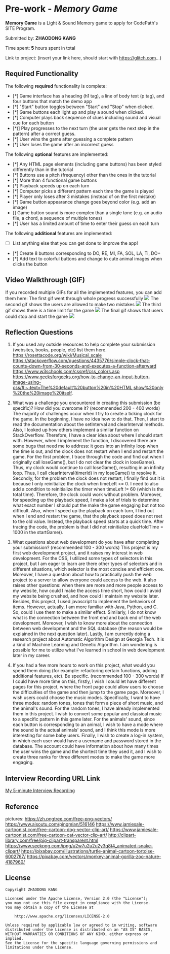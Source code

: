 # Pre-work - *Memory Game*

**Memory Game** is a Light & Sound Memory game to apply for CodePath's SITE Program. 

Submitted by: **ZHAODONG KANG**

Time spent: **5** hours spent in total

Link to project: (insert your link here, should start with https://glitch.com...)

## Required Functionality

The following **required** functionality is complete:

* [*] Game interface has a heading (h1 tag), a line of body text (p tag), and four buttons that match the demo app
* [*] "Start" button toggles between "Start" and "Stop" when clicked. 
* [*] Game buttons each light up and play a sound when clicked. 
* [*] Computer plays back sequence of clues including sound and visual cue for each button
* [*)] Play progresses to the next turn (the user gets the next step in the pattern) after a correct guess. 
* [*] User wins the game after guessing a complete pattern
* [*] User loses the game after an incorrect guess

The following **optional** features are implemented:

* [*] Any HTML page elements (including game buttons) has been styled differently than in the tutorial
* [*] Buttons use a pitch (frequency) other than the ones in the tutorial
* [*] More than 4 functional game buttons
* [*] Playback speeds up on each turn
* [*] Computer picks a different pattern each time the game is played
* [*] Player only loses after 3 mistakes (instead of on the first mistake)
* [*] Game button appearance change goes beyond color (e.g. add an image)
* [] Game button sound is more complex than a single tone (e.g. an audio file, a chord, a sequence of multiple tones)
* [*] User has a limited amount of time to enter their guess on each turn

The following **additional** features are implemented:

- [ ] List anything else that you can get done to improve the app!
- [*] Create 8 buttons corresponding to DO, RE, MI, FA, SOL, LA, Ti, DO+
- [*] Add text to colorful buttons and change to cute animal images when clicks the button


## Video Walkthrough (GIF)

If you recorded multiple GIFs for all the implemented features, you can add them here:
The first gif went through whole progress successfully
![](https://i.imgur.com/QiMTRqX.gif)
The second gif shows the users are allowed to make two mistakes
![](https://i.imgur.com/eTr1tIO.gif)
The third gif shows there is a time limit for the game
![](https://i.imgur.com/onjno5M.gif)
The final gif shows that users could stop and start the game
![](https://i.imgur.com/uPIccA5.gif)


## Reflection Questions
1. If you used any outside resources to help complete your submission (websites, books, people, etc) list them here. 
https://rosettacode.org/wiki/Musical_scale
https://stackoverflow.com/questions/4435776/simple-clock-that-counts-down-from-30-seconds-and-executes-a-function-afterward
https://www.w3schools.com/cssref/css_colors.asp
https://www.geeksforgeeks.org/how-to-change-an-input-button-image-using-css/#:~:text=The%20default%20button%20in%20HTML,show%20only%20the%20image%20itself.
2. What was a challenge you encountered in creating this submission (be specific)? How did you overcome it? (recommended 200 - 400 words) 
The majority of challenges occur when I try to create a ticking clock for the game. In the beginning, I have no idea how to do that. Then, I start to read the documentation about the setInterval and clearInterval methods. Also, I looked up how others implement a similar function on StackOverflow. Therefore, I have a clear idea about where I should start with. However, when I implement the function, I discovered there are some bugs that need me to address: it goes into an infinity loop when the time is out, and the clock does not restart when I end and restart the game. For the first problem, I trace through the code and find out when I originally call loseGame(), but I do not clear the clock in loseGame(). Thus, my clock would continue to call loseGame(), resulting in an infinity loop. Thus, I call clearInterval(timerId) in my loseGame() to resolve it. Secondly, for the problem the clock does not restart, I finally find out it is because I only reinitialize the clock when timeLeft <= 0. I need to also add a condition to reinitialize the timer when timeLeft != 60 (which is the total time). Therefore, the clock could work without problem.
Moreover, for speeding up the playback speed, I make a lot of trials to determine what exact number I should put the make the game engaging but not too difficult. Also, when I speed up the playback on each turn, I find out when I end and restart the game, that the playback speed does not reet to the old value. Instead, the playback speed starts at a quick time. After tracing the code, the problem is that I did not reinitialize clueHoldTime = 1000 in the startGame(). 


3. What questions about web development do you have after completing your submission? (recommended 100 - 300 words) 
This project is my first web development project, and it raises my interest in web development. For the CSS, I utilized some types of selectors in this project, but I am eager to learn are there other types of selectors and in different situations, which selector is the most concise and efficient one. Moreover, I have a question about how to practically push the web project to a server to allow everyone could access to the web. It also raises other questions: when there are more and more people access to my website, how could I make the access time short, how could I avoid my website being crushed, and how could I maintain my website later.
Besides, this project, I used javascript to implement the behaviors of items. However, actually, I am more familiar with Java, Python, and C. So, could I use them to make a similar effect. Similarly, I do not know what is the connection between the front end and back end of the web development.
Moreover, I wish to know more about the connection between web development and the SQL database (the reason would be explained in the next question later).
Lastly, I am currently doing a research project about Automatic Algorithm Design at Georgia Tech. It is a kind of Machine Learning and Genetic Algorithm. I am wondering is possible for me to utilize what I've learned in school in web development later in my career.

4. If you had a few more hours to work on this project, what would you spend them doing (for example: refactoring certain functions, adding additional features, etc). Be specific. (recommended 100 - 300 words) 
If I could have more time on this, firstly, I wish I could let have different pages for this project, where the front page could allow users to choose the difficulties of the game and then jump to the game page. Moreover, I wish users could choose the music modes. Specifically, I want to have three modes: random tones, tones that form a piece of short music, and the animal's sound. For the random tones, I have already implemented them in this project. I wish to convert some popular and classical music to a specific pattern in this game later. For the animals' sound, since each button is corresponding to an animal, I wish to have a mode where the sound is the actual animals' sound, and I think this mode is more interesting for some baby users.
Finally, I wish to create a log-in system, in which each user would have a username and password stored in the database. The account could have information about how many times the user wins the game and the shortest time they used it, and I wish to create three ranks for three different modes to make the game more engaging.


## Interview Recording URL Link

[My 5-minute Interview Recording](https://www.youtube.com/watch?v=1fvmTL3QzvQ)

## Reference
pictures:
https://zh.pngtree.com/free-png-vectors/
https://www.aisoutu.com/pingmian/516146
https://www.jamiesale-cartoonist.com/free-cartoon-dog-vector-clip-art/
https://www.jamiesale-cartoonist.com/free-cartoon-cat-vector-clip-art/
http://clipart-library.com/free/pig-clipart-transparent.html
https://www.seekpng.com/ipng/u2w7u2u2u2y3q8t4_animated-snake-clipart/
https://pixabay.com/illustrations/turtle-animal-cartoon-tortoise-6002767/
https://pixabay.com/vectors/monkey-animal-gorilla-zoo-nature-4187960/

## License

    Copyright ZHAODONG KANG

    Licensed under the Apache License, Version 2.0 (the "License");
    you may not use this file except in compliance with the License.
    You may obtain a copy of the License at

        http://www.apache.org/licenses/LICENSE-2.0

    Unless required by applicable law or agreed to in writing, software
    distributed under the License is distributed on an "AS IS" BASIS,
    WITHOUT WARRANTIES OR CONDITIONS OF ANY KIND, either express or implied.
    See the License for the specific language governing permissions and
    limitations under the License.
